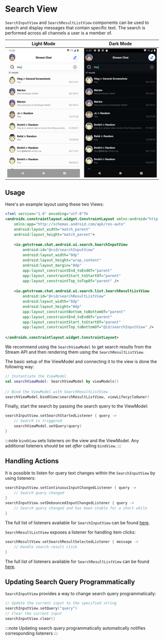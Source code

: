 # Search View

`SearchInputView` and `SearchResultListView` components can be used to search and display messages that contain specific text. The search is performed across all channels a user is a member of.

| Light Mode | Dark Mode |
| --- | --- |
|![search view light](../../assets/search_view_hey_light.png)|![search view dark](../../assets/search_view_hey_dark.png)|

## Usage

Here's an example layout using these two Views:

```xml
<?xml version="1.0" encoding="utf-8"?>
<androidx.constraintlayout.widget.ConstraintLayout xmlns:android="http://schemas.android.com/apk/res/android"
    xmlns:app="http://schemas.android.com/apk/res-auto"
    android:layout_width="match_parent"
    android:layout_height="match_parent">

    <io.getstream.chat.android.ui.search.SearchInputView
        android:id="@+id/searchInputView"
        android:layout_width="0dp"
        android:layout_height="wrap_content"
        android:layout_margin="8dp"
        app:layout_constraintEnd_toEndOf="parent"
        app:layout_constraintStart_toStartOf="parent"
        app:layout_constraintTop_toTopOf="parent" />

    <io.getstream.chat.android.ui.search.list.SearchResultListView
        android:id="@+id/searchResultListView"
        android:layout_width="0dp"
        android:layout_height="0dp"
        app:layout_constraintBottom_toBottomOf="parent"
        app:layout_constraintEnd_toEndOf="parent"
        app:layout_constraintStart_toStartOf="parent"
        app:layout_constraintTop_toBottomOf="@id/searchInputView" />

</androidx.constraintlayout.widget.ConstraintLayout>
```

We recommend using the `SearchViewModel` to get search results from the Stream API and then rendering them using the `SearchResultListView`.

The basic setup of the ViewModel and connecting it to the view is done the following way:

```kotlin 
// Instantiate the ViewModel 
val searchViewModel: SearchViewModel by viewModels()

// Bind the ViewModel with SearchResultListView
searchViewModel.bindView(searchResultListView, viewLifecycleOwner)
```

Finally, start the search by passing the search query to the ViewModel:

```kotlin 
searchInputView.setSearchStartedListener { query ->
    // Search is triggered
    searchViewModel.setQuery(query)
}
```

:::note
`bindView` sets listeners on the view and the ViewModel. Any additional listeners should be set _after_ calling `bindView`.
:::

## Handling Actions

It is possible to listen for query text changes within the `SearchInputView` by using listeners:

```kotlin
searchInputView.setContinuousInputChangedListener { query ->
    // Search query changed 
}
searchInputView.setDebouncedInputChangedListener { query ->
    // Search query changed and has been stable for a short while 
}
```

The full list of listeners available for `SearchInputView` can be found [here](https://getstream.github.io/stream-chat-android/stream-chat-android-ui-components/stream-chat-android-ui-components/io.getstream.chat.android.ui.search/-search-input-view/index.html).


`SearchResultListView` exposes a listener for handling item clicks:

```kotlin
searchResultView.setSearchResultSelectedListener { message ->
    // Handle search result click
}
```

The full list of listeners available for `SearchResultListView` can be found [here](https://getstream.github.io/stream-chat-android/stream-chat-android-ui-components/stream-chat-android-ui-components/io.getstream.chat.android.ui.search.list/-search-result-list-view/index.html).

## Updating Search Query Programmatically

`SearchInputView` provides a way to change search query programmatically:

```kotlin
// Update the current input to the specified string
searchInputView.setQuery("query")
// Clear the current input
searchInputView.clear()
```

:::note
Updating search query programmatically automatically notifies corresponding listeners
:::
